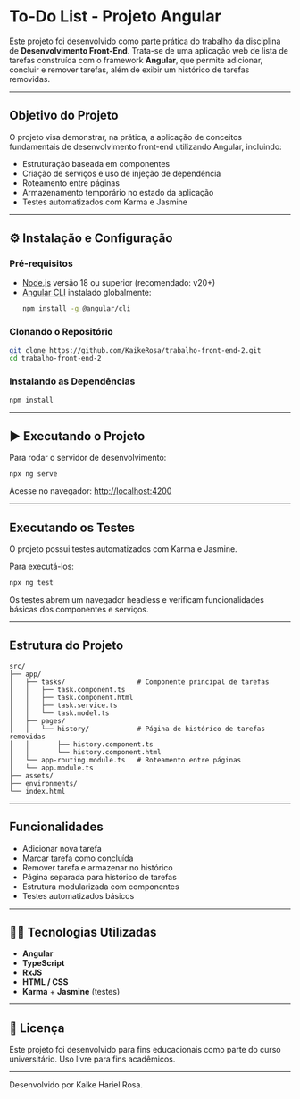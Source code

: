 #  To-Do List - Projeto Angular

Este projeto foi desenvolvido como parte prática do trabalho da disciplina de **Desenvolvimento Front-End**. Trata-se de uma aplicação web de lista de tarefas construída com o framework **Angular**, que permite adicionar, concluir e remover tarefas, além de exibir um histórico de tarefas removidas.

---

##  Objetivo do Projeto

O projeto visa demonstrar, na prática, a aplicação de conceitos fundamentais de desenvolvimento front-end utilizando Angular, incluindo:

- Estruturação baseada em componentes
- Criação de serviços e uso de injeção de dependência
- Roteamento entre páginas
- Armazenamento temporário no estado da aplicação
- Testes automatizados com Karma e Jasmine

---

## ⚙ Instalação e Configuração

###  Pré-requisitos

- [Node.js](https://nodejs.org) versão 18 ou superior (recomendado: v20+)
- [Angular CLI](https://angular.io/cli) instalado globalmente:
  ```bash
  npm install -g @angular/cli
  ```

###  Clonando o Repositório

```bash
git clone https://github.com/KaikeRosa/trabalho-front-end-2.git
cd trabalho-front-end-2
```

###  Instalando as Dependências

```bash
npm install
```

---

## ▶️ Executando o Projeto

Para rodar o servidor de desenvolvimento:

```bash
npx ng serve
```

Acesse no navegador: [http://localhost:4200](http://localhost:4200)

---

##  Executando os Testes

O projeto possui testes automatizados com Karma e Jasmine.

Para executá-los:

```bash
npx ng test
```

Os testes abrem um navegador headless e verificam funcionalidades básicas dos componentes e serviços.

---

##  Estrutura do Projeto

```
src/
├── app/
│   ├── tasks/                  # Componente principal de tarefas
│   │   ├── task.component.ts
│   │   ├── task.component.html
│   │   ├── task.service.ts
│   │   └── task.model.ts
│   ├── pages/
│   │   └── history/            # Página de histórico de tarefas removidas
│   │       ├── history.component.ts
│   │       └── history.component.html
│   └── app-routing.module.ts   # Roteamento entre páginas
│   └── app.module.ts
├── assets/
├── environments/
└── index.html
```

---

##  Funcionalidades

-  Adicionar nova tarefa
-  Marcar tarefa como concluída
-  Remover tarefa e armazenar no histórico
-  Página separada para histórico de tarefas
-  Estrutura modularizada com componentes
-  Testes automatizados básicos

---

## 👨‍💻 Tecnologias Utilizadas

- **Angular**
- **TypeScript**
- **RxJS**
- **HTML / CSS**
- **Karma** + **Jasmine** (testes)

---

## 📄 Licença

Este projeto foi desenvolvido para fins educacionais como parte do curso universitário. Uso livre para fins acadêmicos.

---

Desenvolvido por Kaike Hariel Rosa.
